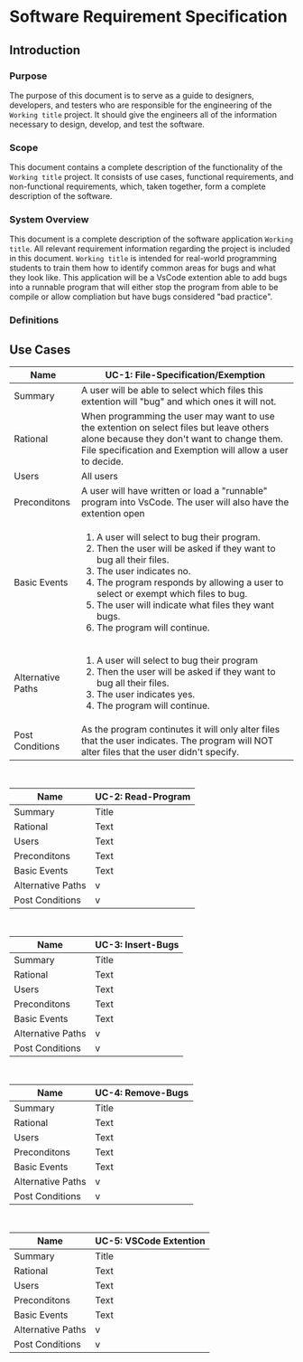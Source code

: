 # Software Requirement Specification
## Introduction 
### Purpose 
The purpose of this document is to serve as a guide to designers, developers, and testers who are responsible for the engineering of the `Working title` project. It should give the engineers all of the information necessary to design, develop, and test the software.

### Scope
This document contains a complete description of the functionality of the `Working title` project. It consists of use cases, functional requirements, and non-functional requirements,
which, taken together, form a complete description of the software.

### System Overview 
This document is a complete description of the software application `Working title`. All relevant requirement information regarding the project is included in this document. `Working title` is intended for real-world programming students to train them how to identify common areas for bugs and what they look like. This application will be a VsCode extention able to add bugs into a runnable program that will either stop the program from able to be compile or allow compliation but have bugs considered "bad practice".

### Definitions 


## Use Cases

|Name| UC-1: File-Specification/Exemption |
| ----------- | ----------- |
| Summary | A user will be able to select which files this extention will "bug" and which ones it will not.|
| Rational | When programming the user may want to use the extention on select files but leave others alone because they don't want to change them. File specification and Exemption will allow a user to decide. |
| Users | All users|
| Preconditons | A user will have written or load a "runnable" program into VsCode. The user will also have the extention open|
| Basic Events  | <ol><li>A user will select to bug their program.</li><li>Then the user will be asked if they want to bug all their files.</li><li>The user indicates no.</li><li>The program responds by allowing a user to select or exempt which files to bug.</li><li>The user will indicate what files they want bugs.</li><li>The program will continue.</li></ol> |
| Alternative Paths| <ol><li>A user will select to bug their program</li><li>Then the user will be asked if they want to bug all their files.</li><li>The user indicates yes.</li><li>The program will continue.</li></ol> |
| Post Conditions | As the program continutes it will only alter files that the user indicates. The program will NOT alter files that the user didn't specify.| 

&nbsp;
&nbsp;

|Name| UC-2: Read-Program|
| ----------- | ----------- |
| Summary | Title |
| Rational | Text |
| Users | Text |
| Preconditons | Text |
| Basic Events  | Text |
| Alternative Paths| v |
| Post Conditions | v | 

&nbsp;
&nbsp;

|Name| UC-3: Insert-Bugs|
| ----------- | ----------- |
| Summary | Title |
| Rational | Text |
| Users | Text |
| Preconditons | Text |
| Basic Events  | Text |
| Alternative Paths| v |
| Post Conditions | v | 

&nbsp;
&nbsp;

|Name| UC-4: Remove-Bugs|
| ----------- | ----------- |
| Summary | Title |
| Rational | Text |
| Users | Text |
| Preconditons | Text |
| Basic Events  | Text |
| Alternative Paths| v |
| Post Conditions | v |

&nbsp;
&nbsp;

|Name| UC-5: VSCode Extention |
| ----------- | ----------- |
| Summary | Title |
| Rational | Text |
| Users | Text |
| Preconditons | Text |
| Basic Events  | Text |
| Alternative Paths| v |
| Post Conditions | v | 



